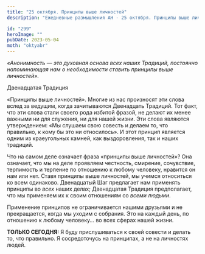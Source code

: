 ```yaml
---
title: "25 октября. Принципы выше личностей"
description: "Ежедневные размышления АН - 25 октября. Принципы выше личностей"

id: "299"
heroImage: ""
pubDate: 2023-05-04
moth: "oktyabr"
---
```


_«Анонимность — это духовная основа всех наших Традиций, постоянно
напоминающая нам о необходимости ставить принципы выше личностей»._

Двенадцатая Традиция

«Принципы выше личностей». Многие из нас произносят эти слова вслед за
ведущим, когда зачитываются Двенадцать Традиций. Тот факт, что эти слова стали
своего рода избитой фразой, не делают их менее важными ни для служения, ни для
нашей жизни. Эти слова являются утверждением: «Мы слушаем свою совесть и
делаем то, что правильно, к кому бы это ни относилось». И этот принцип
является одним из краеугольных камней, как выздоровления, так и наших
традиций.

Что на самом деле означает фраза «принципы выше личностей»? Она означает, что
мы на деле проявляем честность, смирение, сочувствие, терпимость и терпение по
отношению к любому человеку, нравится он нам или нет. Ставя принципы выше
личностей, мы учимся относиться ко всем одинаково. Двенадцатый Шаг предлагает
нам применять принципы во _всех_ наших делах; Двенадцатая Традиция
предполагает, что мы применяем их к своим отношениям со _всеми людьми_.

Применение принципов не ограничивается нашими друзьями и не прекращается,
когда мы уходим с собрания. Это на каждый день, по отношению к любому
человеку… во всех сферах нашей жизни.

**ТОЛЬКО СЕГОДНЯ:** Я буду прислушиваться к своей совести и делать то, что
правильно. Я сосредоточусь на принципах, а не на личностях людей.
